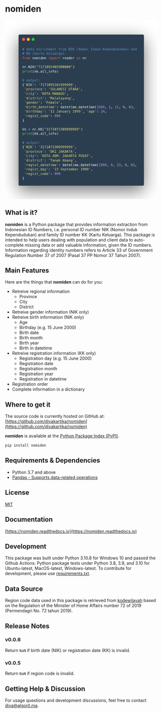# nomiden

![nomiden code example](https://raw.githubusercontent.com/divakartika/nomiden/main/images/nomiden2.png)

## What is it?

**nomiden** is a Python package that provides information extraction from Indonesian ID Numbers, i.e. personal ID number NIK (Nomor Induk Kependudukan) and family ID number KK (Kartu Keluarga). This package is intended to help users dealing with population and client data to auto-complete missing data or add valuable information, given the ID numbers. Information regarding identity numbers refers to Article 33 of Government Regulation Number 37 of 2007 (Pasal 37 PP Nomor 37 Tahun 2007).

## Main Features
Here are the things that **nomiden** can do for you:

  - Retreive regional information 
    - Province
    - City
    - District
  - Retreive gender information (NIK only)
  - Retreive birth information (NIK only)
    - Age
    - Birthday (e.g. 15 June 2000)
    - Birth date
    - Birth month
    - Birth year
    - Birth in datetime
  - Retreive registration information (KK only)
    - Registration day (e.g. 15 June 2000)
    - Registration date
    - Registration month
    - Registration year
    - Registration in datetime
  - Registration order
  - Complete information in a dictionary

## Where to get it
The source code is currently hosted on GitHub at: [https://github.com/divakartika/nomiden](https://github.com/divakartika/nomiden)

**nomiden** is available at the [Python Package Index (PyPI)](https://pypi.org/project/nomiden/).

```sh
pip install nomiden
```

## Requirements & Dependencies
- Python 3.7 and above
- [Pandas - Supports data-related operations](https://pandas.pydata.org)

## License
[MIT](LICENSE)

## Documentation
[https://nomiden.readthedocs.io](https://nomiden.readthedocs.io)

## Development
This package was built under Python 3.10.8 for Windows 10 and passed the Github Actions: Python package tests under Python 3.8, 3.9, and 3.10 for Ubuntu-latest, MacOS-latest, Windows-latest. To contribute for development, please use [requirements.txt](https://github.com/divakartika/nomiden/blob/main/requirements.txt).

## Data Source
Region code data used in this package is retrieved from [kodewilayah](https://github.com/kodewilayah/permendagri-72-2019) based on the Regulation of the Minister of Home Affairs number 72 of 2019 (Permendagri No. 72 tahun 2019).

## Release Notes

### v0.0.6
Return `NaN` if birth date (NIK) or registration date (KK) is invalid.

### v0.0.5
Return `NaN` if region code is invalid.

## Getting Help & Discussion

For usage questions and development discussions, feel free to contact diva@algorit.ma.